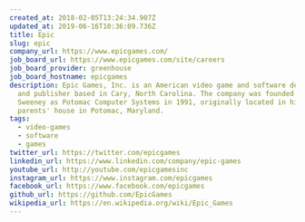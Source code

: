 ```yaml
---
created_at: 2018-02-05T13:24:34.907Z
updated_at: 2019-06-16T10:36:09.736Z
title: Epic
slug: epic
company_url: https://www.epicgames.com/
job_board_url: https://www.epicgames.com/site/careers
job_board_provider: greenhouse
job_board_hostname: epicgames
description: Epic Games, Inc. is an American video game and software developer
  and publisher based in Cary, North Carolina. The company was founded by Tim
  Sweeney as Potomac Computer Systems in 1991, originally located in his
  parents' house in Potomac, Maryland.
tags:
  - video-games
  - software
  - games
twitter_url: https://twitter.com/epicgames
linkedin_url: https://www.linkedin.com/company/epic-games
youtube_url: http://youtube.com/epicgamesinc
instagram_url: https://www.instagram.com/epicgames
facebook_url: https://www.facebook.com/epicgames
github_url: https://github.com/EpicGames
wikipedia_url: https://en.wikipedia.org/wiki/Epic_Games
---
```

